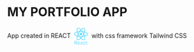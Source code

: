 # MY PORTFOLIO APP

App created in REACT <img src="https://raw.githubusercontent.com/devicons/devicon/master/icons/react/react-original-wordmark.svg" alt="react" width="40" height="40" align="center"/>  with css framework Tailwind CSS
